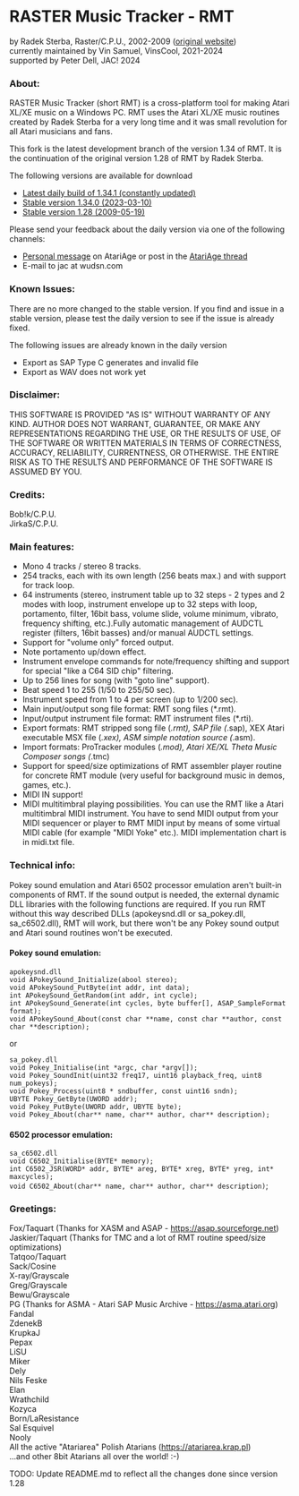 # RASTER Music Tracker - RMT
by Radek Sterba, Raster/C.P.U., 2002-2009 ([original website](http://raster.infos.cz/atari/rmt/rmt.htm))\
currently maintained by Vin Samuel, VinsCool, 2021-2024\
supported by Peter Dell, JAC! 2024

### About:

RASTER Music Tracker (short RMT) is a cross-platform tool for making Atari XL/XE
music on a Windows PC. RMT uses the Atari XL/XE music routines created by
Radek Sterba for a very long time and it was small revolution for all
Atari musicians and fans.

This fork is the latest development branch of the version 1.34 of RMT.
It is the continuation of the original version 1.28 of RMT by Radek Sterba.

The following versions are available for download
- [Latest daily build of 1.34.1 (constantly updated)](https://www.wudsn.com/productions/windows/rastermusictracker/rmt134.1-daily.zip)
- [Stable version 1.34.0 (2023-03-10)](https://www.wudsn.com/productions/windows/rastermusictracker/rmt134.0.2023-03-10.zip)
- [Stable version 1.28 (2009-05-19)](https://www.wudsn.com/productions/windows/rastermusictracker/rmt128.zip)

Please send your feedback about the daily version via one of the following channels:
- [Personal message](https://forums.atariage.com/messenger/compose/?to=17404) on AtariAge or post in the [AtariAge thread](https://forums.atariage.com/topic/328790-release-raster-music-tracker-v13400)
- E-mail to jac at wudsn.com

### Known Issues:
There are no more changed to the stable version. If you find and issue in
a stable version, please test the daily version to see if the issue is already fixed.

The following issues are already known in the daily version
- Export as SAP Type C generates and invalid file
- Export as WAV does not work yet

### Disclaimer:

THIS SOFTWARE IS PROVIDED "AS IS" WITHOUT WARRANTY OF ANY KIND.
AUTHOR DOES NOT WARRANT, GUARANTEE, OR MAKE ANY REPRESENTATIONS REGARDING
THE USE, OR THE RESULTS OF USE, OF THE SOFTWARE OR WRITTEN MATERIALS IN
TERMS OF CORRECTNESS, ACCURACY, RELIABILITY, CURRENTNESS, OR OTHERWISE.
THE ENTIRE RISK AS TO THE RESULTS AND PERFORMANCE OF THE SOFTWARE
IS ASSUMED BY YOU.

### Credits:

Bob!k/C.P.U.\
JirkaS/C.P.U.

### Main features:

* Mono 4 tracks / stereo 8 tracks.
* 254 tracks, each with its own length (256 beats max.) and with support for track loop.
* 64 instruments (stereo, instrument table up to 32 steps - 2 types and 2 modes with loop,
  instrument envelope up to 32 steps with loop, portamento, filter, 16bit bass, volume slide,
  volume minimum, vibrato, frequency shifting, etc.).Fully automatic management of AUDCTL
  register (filters, 16bit basses) and/or manual AUDCTL settings.
* Support for "volume only" forced output.
* Note portamento up/down effect.
* Instrument envelope commands for note/frequency shifting and support for special 
  "like a C64 SID chip" filtering.
* Up to 256 lines for song (with "goto line" support).
* Beat speed 1 to 255 (1/50 to 255/50 sec).
* Instrument speed from 1 to 4 per screen (up to 1/200 sec).
* Main input/output song file format: RMT song files (*.rmt).
* Input/output instrument file format: RMT instrument files (*.rti).
* Export formats: RMT stripped song file (*.rmt), SAP file (*.sap),
  XEX Atari executable MSX file (*.xex), ASM simple notation source (*.asm).
* Import formats: ProTracker modules (*.mod), Atari XE/XL Theta Music Composer songs (*.tmc)
* Support for speed/size optimizations of RMT assembler player routine 
  for concrete RMT module (very useful for background music in demos, games, etc.).
* MIDI IN support!
* MIDI multitimbral playing possibilities.
  You can use the RMT like a Atari multitimbral MIDI instrument. 
  You have to send MIDI output from your MIDI sequencer or player 
  to RMT MIDI input by means of some virtual MIDI cable (for example 
  "MIDI Yoke" etc.). MIDI implementation chart is in midi.txt file.

### Technical info:

Pokey sound emulation and Atari 6502 processor emulation aren't built-in
components of RMT. If the sound output is needed, the external dynamic DLL
libraries with the following functions are required. 
If you run RMT without this way described DLLs (apokeysnd.dll or sa_pokey.dll,
sa_c6502.dll), RMT will work, but there won't be any Pokey sound output
and Atari sound routines won't be executed.

#### Pokey sound emulation:

`apokeysnd.dll`\
`void APokeySound_Initialize(abool stereo);`\
`void APokeySound_PutByte(int addr, int data);`\
`int APokeySound_GetRandom(int addr, int cycle);`\
`int APokeySound_Generate(int cycles, byte buffer[], ASAP_SampleFormat format);`\
`void APokeySound_About(const char **name, const char **author, const char **description);`

or

`sa_pokey.dll`\
`void Pokey_Initialise(int *argc, char *argv[]);`\
`void Pokey_SoundInit(uint32 freq17, uint16 playback_freq, uint8 num_pokeys);`\
`void Pokey_Process(uint8 * sndbuffer, const uint16 sndn);`\
`UBYTE Pokey_GetByte(UWORD addr);`\
`void Pokey_PutByte(UWORD addr, UBYTE byte);`\
`void Pokey_About(char** name, char** author, char** description);`

#### 6502 processor emulation:

`sa_c6502.dll`\
`void C6502_Initialise(BYTE* memory);`\
`int C6502_JSR(WORD* addr, BYTE* areg, BYTE* xreg, BYTE* yreg, int* maxcycles);`\
`void C6502_About(char** name, char** author, char** description)`;

### Greetings:

Fox/Taquart (Thanks for XASM and ASAP - https://asap.sourceforge.net)<br>
Jaskier/Taquart (Thanks for TMC and a lot of RMT routine speed/size optimizations)\
Tatqoo/Taquart\
Sack/Cosine\
X-ray/Grayscale\
Greg/Grayscale\
Bewu/Grayscale\
PG (Thanks for ASMA - Atari SAP Music Archive - https://asma.atari.org)<br>
Fandal\
ZdenekB\
KrupkaJ\
Pepax\
LiSU\
Miker\
Dely\
Nils Feske\
Elan\
Wrathchild\
Kozyca\
Born/LaResistance\
Sal Esquivel\
Nooly\
All the active "Atariarea" Polish Atarians (https://atariarea.krap.pl)<br>
...and other 8bit Atarians all over the world! :-)

TODO: Update README.md to reflect all the changes done since version 1.28

